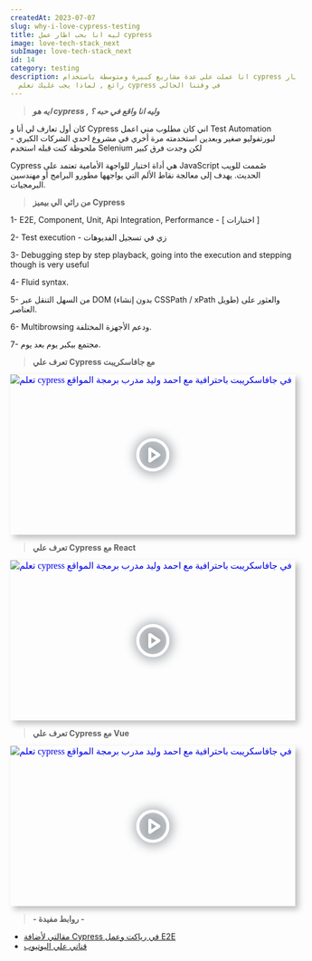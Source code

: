 ```yaml
---
createdAt: 2023-07-07
slug: why-i-love-cypress-testing
title: ليه انا بحب اطار عمل cypress
image: love-tech-stack_next
subImage: love-tech-stack_next
id: 14
category: testing
description: انا عملت علي عدة مشاريع كبيرة ومتوسطة باستخدام cypress وكان اختيار
  رائع , لماذا يجب عليك تعلم cypress في وقتنا الحالي
---
```

> ***ايه هو cypress , وليه انا واقع في حبه ؟***

كان أول تعارف لي أنا و Cypress اني كان مطلوب مني اعمل Test Automation لبورتفوليو صغير وبعدين استخدمته مرة أخري في مشروع احدي الشركات الكبري - ملحوظة كنت قبله استخدم Selenium لكن وجدت فرق كبير

Cypress هي أداة اختبار للواجهة الأمامية تعتمد على JavaScript صُممت للويب الحديث. يهدف إلى معالجة نقاط الألم التي يواجهها مطورو البرامج أو مهندسين البرمجيات.

> **من رائي الي بيميز Cypress**

1- E2E, Component, Unit, Api Integration, Performance - \[ اختبارات ]

2﻿- Test execution - زي في تسجيل الفديوهات

3﻿- Debugging step by step playback, going into the execution and stepping though is very useful

4﻿- Fluid syntax.

5﻿- من السهل التنقل عبر DOM (بدون إنشاء CSSPath / xPath طويل) والعثور على العناصر.

6- Multibrowsing ودعم الأجهزة المختلفة.

7﻿- مجتمع بيكبر يوم بعد يوم.

> **تعرف علي Cypress مع جافاسكريبت**

<div style="width:100%;max-width:800px;box-shadow:6px 6px 10px hsl(206.5,0%,75%)"><div style="position:relative;padding-bottom:56.15%;height:0;overflow:hidden"><iframe style="position:absolute;top:0;left:0;width:100%;height:100%;border:0" loading="lazy" srcdoc="<style>* {padding: 0;margin: 0;overflow: hidden;}body, html {height: 100%;}img, svg {position: absolute;width:100%;top: 0;bottom: 0;margin: auto;}svg {filter: drop-shadow(1px 1px 10px hsl(206.5, 70.7%, 8%));transition: all 250ms ease-in-out;}body:hover svg {filter: drop-shadow(1px 1px 10px hsl(206.5, 0%, 10%));transform: scale(1.2);}</style><a href='https://www.youtube.com/embed/UVEWgVX6esE?autoplay=1'><img src='https://img.youtube.com/vi/UVEWgVX6esE/hqdefault.jpg' alt='ت﻿علم cypress في جافاسكريبت باحترافية مع احمد وليد مدرب برمجة المواقع'>
<svg xmlns='http://www.w3.org/2000/svg' width='64' height='64' viewBox='0 0 24 24' fill='none' stroke='#ffffff' stroke-width='2' stroke-linecap='round' stroke-linejoin='round' class='feather feather-play-circle'><circle cx='12' cy='12' r='10'></circle><polygon points='10 8 16 12 10 16 10 8'></polygon></svg></a>" src="https://www.youtube.com/embed/UVEWgVX6esE" title="ت﻿علم cypress في جافاسكريبت باحترافية مع احمد وليد مدرب برمجة المواقع" frameborder="0" allow="accelerometer; autoplay; clipboard-write; encrypted-media; gyroscope; picture-in-picture" allowfullscreen></iframe></div></div>

> **تعرف علي Cypress مع React**

<div style="width:100%;max-width:800px;box-shadow:6px 6px 10px hsl(206.5,0%,75%)"><div style="position:relative;padding-bottom:56.15%;height:0;overflow:hidden"><iframe style="position:absolute;top:0;left:0;width:100%;height:100%;border:0" loading="lazy" srcdoc="<style>* {padding: 0;margin: 0;overflow: hidden;}body, html {height: 100%;}img, svg {position: absolute;width:100%;top: 0;bottom: 0;margin: auto;}svg {filter: drop-shadow(1px 1px 10px hsl(206.5, 70.7%, 8%));transition: all 250ms ease-in-out;}body:hover svg {filter: drop-shadow(1px 1px 10px hsl(206.5, 0%, 10%));transform: scale(1.2);}</style><a href='https://www.youtube.com/embed/ygkkN4Bxm38?autoplay=1'><img src='https://img.youtube.com/vi/ygkkN4Bxm38/hqdefault.jpg' alt='ت﻿علم cypress في جافاسكريبت باحترافية مع احمد وليد مدرب برمجة المواقع'>
<svg xmlns='http://www.w3.org/2000/svg' width='64' height='64' viewBox='0 0 24 24' fill='none' stroke='#ffffff' stroke-width='2' stroke-linecap='round' stroke-linejoin='round' class='feather feather-play-circle'><circle cx='12' cy='12' r='10'></circle><polygon points='10 8 16 12 10 16 10 8'></polygon></svg></a>" src="https://www.youtube.com/embed/ygkkN4Bxm38" title="ت﻿علم cypress في جافاسكريبت باحترافية مع احمد وليد مدرب برمجة المواقع" frameborder="0" allow="accelerometer; autoplay; clipboard-write; encrypted-media; gyroscope; picture-in-picture" allowfullscreen></iframe></div></div>

> **تعرف علي Cypress مع Vue**

<div style="width:100%;max-width:800px;box-shadow:6px 6px 10px hsl(206.5,0%,75%)"><div style="position:relative;padding-bottom:56.15%;height:0;overflow:hidden"><iframe style="position:absolute;top:0;left:0;width:100%;height:100%;border:0" loading="lazy" srcdoc="<style>* {padding: 0;margin: 0;overflow: hidden;}body, html {height: 100%;}img, svg {position: absolute;width:100%;top: 0;bottom: 0;margin: auto;}svg {filter: drop-shadow(1px 1px 10px hsl(206.5, 70.7%, 8%));transition: all 250ms ease-in-out;}body:hover svg {filter: drop-shadow(1px 1px 10px hsl(206.5, 0%, 10%));transform: scale(1.2);}</style><a href='https://www.youtube.com/embed/5bAGjRB27Go?autoplay=1'><img src='https://img.youtube.com/vi/5bAGjRB27Go/hqdefault.jpg' alt='ت﻿علم cypress في جافاسكريبت باحترافية مع احمد وليد مدرب برمجة المواقع'>
<svg xmlns='http://www.w3.org/2000/svg' width='64' height='64' viewBox='0 0 24 24' fill='none' stroke='#ffffff' stroke-width='2' stroke-linecap='round' stroke-linejoin='round' class='feather feather-play-circle'><circle cx='12' cy='12' r='10'></circle><polygon points='10 8 16 12 10 16 10 8'></polygon></svg></a>" src="https://www.youtube.com/embed/5bAGjRB27Go" title="ت﻿علم cypress في جافاسكريبت باحترافية مع احمد وليد مدرب برمجة المواقع" frameborder="0" allow="accelerometer; autoplay; clipboard-write; encrypted-media; gyroscope; picture-in-picture" allowfullscreen></iframe></div></div>

> **\- ر﻿وابط مفيدة -**

* [مقالتي لأضافة Cypress في رياكت وعمل E2E](https://ahmed.lineitsolutions.com/blog/add-cypress-to-react-js)
* [ق﻿ناتي علي اليوتيوب](https://www.youtube.com/@ahmeedwaleed)